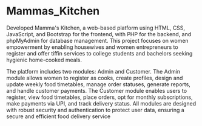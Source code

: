 # Mammas_Kitchen

Developed Mamma's Kitchen, a web-based platform using HTML, CSS, JavaScript, and Bootstrap for the frontend, with PHP for the backend, and phpMyAdmin for database management. This project focuses on women empowerment by enabling housewives and women entrepreneurs to register and offer tiffin services to college students and bachelors seeking hygienic home-cooked meals.

The platform includes two modules: Admin and Customer. The Admin module allows women to register as cooks, create profiles, design and update weekly food timetables, manage order statuses, generate reports, and handle customer payments. The Customer module enables users to register, view food timetables, place orders, opt for monthly subscriptions, make payments via UPI, and track delivery status. All modules are designed with robust security and authentication to protect user data, ensuring a secure and efficient food delivery service
